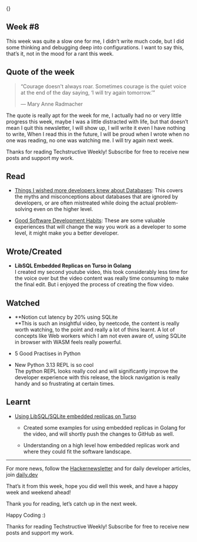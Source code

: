 {}

<h2>Week #8</h2>
<p>This week was quite a slow one for me, I didn’t write much code, but I did some thinking and debugging deep into configurations. I want to say this, that’s it, not in the mood for a rant this week.</p>
<h2>Quote of the week</h2>
<blockquote>
<p>“Courage doesn't always roar. Sometimes courage is the quiet voice at the end of the day saying, ‘I will try again tomorrow.’”</p>
<p>— Mary Anne Radmacher</p>
</blockquote>
<p>The quote is really apt for the week for me, I actually had no or very little progress this week, maybe I was a little distracted with life, but that doesn’t mean I quit this newsletter, I will show up, I will write it even I have nothing to write, When I read this in the future, I will be proud when I wrote when no one was reading, no one was watching me. I will try again next week.</p>
<p>Thanks for reading Techstructive Weekly! Subscribe for free to receive new posts and support my work.</p>
<h2>Read</h2>
<ul>
<li>
<p><a href="https://rakyll.medium.com/things-i-wished-more-developers-knew-about-databases-2d0178464f78">Things I wished more developers knew about Databases</a>: This covers the myths and misconceptions about databases that are ignored by developers, or are often mistreated while doing the actual problem-solving even on the higher level.</p>
</li>
<li>
<p><a href="https://zarar.dev/good-software-development-habits/?ref=dailydev">Good Software Development Habits</a>: These are some valuable experiences that will change the way you work as a developer to some level, it might make you a better developer.</p>
</li>
</ul>
<h2>Wrote/Created</h2>
<ul>
<li><strong>LibSQL Embedded Replicas on Turso in Golang</strong><br>
I created my second youtube video, this took considerably less time for the voice over but the video content was really time consuming to make the final edit. But i enjoyed the process of creating the flow video.</li>
</ul>
<h2>Watched</h2>
<ul>
<li>
<p>**Notion cut latency by 20% using SQLite<br>
**This is such an insightful video, by neetcode, the content is really worth watching, to the point and really a lot of thins learnt. A lot of concepts like Web workers which I am not even aware of, using SQLite in browser with WASM feels really powerful.</p>
</li>
<li>
<p>5 Good Practises in Python</p>
</li>
<li>
<p>New Python 3.13 REPL is so cool<br>
The python REPL looks really cool and will significantly improve the developer experience with this release, the block navigation is really handy and so frustrating at certain times.</p>
</li>
</ul>
<h2>Learnt</h2>
<ul>
<li>
<p><a href="https://docs.turso.tech/features/embedded-replicas/introduction">Using LibSQL/SQLite embedded replicas on Turso</a></p>
<ul>
<li>
<p>Created some examples for using embedded replicas in Golang for the video, and will shortly push the changes to GitHub as well.</p>
</li>
<li>
<p>Understanding on a high level how embedded replicas work and where they could fit the software landscape.</p>
</li>
</ul>
</li>
</ul>
<hr>
<p>For more news, follow the <a href="https://buttondown.com/hacker-newsletter/archive/hacker-newsletter-716/">Hackernewsletter</a> and for daily developer articles, join <a href="http://daily.dev">daily.dev</a></p>
<p>That’s it from this week, hope you did well this week, and have a happy week and weekend ahead!</p>
<p>Thank you for reading, let’s catch up in the next week.</p>
<p>Happy Coding :)</p>
<p>Thanks for reading Techstructive Weekly! Subscribe for free to receive new posts and support my work.</p>
